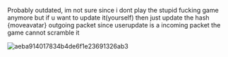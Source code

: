 Probably outdated, im not sure since i dont play the stupid fucking game anymore but if u want to update it(yourself) then just update the hash {moveavatar} outgoing packet since userupdate is a incoming packet the game cannot
scramble it 

![aeba914017834b4de6f1e23691326ab3](https://github.com/user-attachments/assets/7b0cc94c-1d1f-457f-8d7c-bad959a2e01f)
